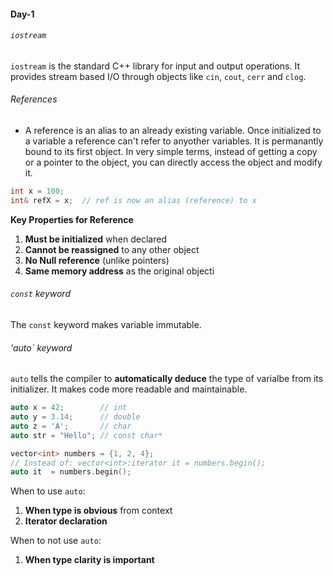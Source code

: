 #### Day-1
###### `iostream`
`iostream` is the standard C++ library for input and output operations. It provides stream based I/O through objects like `cin`, `cout`, `cerr` and `clog`.



###### References 
- A reference is an alias to an already existing variable. Once initialized to a variable a reference can't refer to anyother variables. It is permanantly bound to its first object. In very simple terms, instead of getting a copy or a pointer to the object, you can directly access the object and modify it. 

```c 
int x = 100;
int& refX = x;  // ref is now an alias (reference) to x
```

**Key Properties for Reference**
1. **Must be initialized** when declared
2. **Cannot be reassigned** to any other object 
3. **No Null reference** (unlike pointers)
4. **Same memory address** as the original objecti

###### `const` keyword 
The `const` keyword makes variable immutable. 

###### 'auto` keyword
`auto` tells the compiler to **automatically deduce** the type of varialbe from its initializer. It makes code more readable and maintainable.
```c++
auto x = 42;        // int
auto y = 3.14;      // double 
auto z = 'A';       // char
auto str = "Hello"; // const char*

vector<int> numbers = {1, 2, 4};
// Instead of: vector<int>:iterator it = numbers.begin();
auto it  = numbers.begin();
```
When to use `auto`:
1. **When type is obvious** from context
2. **Iterator declaration**

When to not use `auto`:
1. **When type clarity is important** 